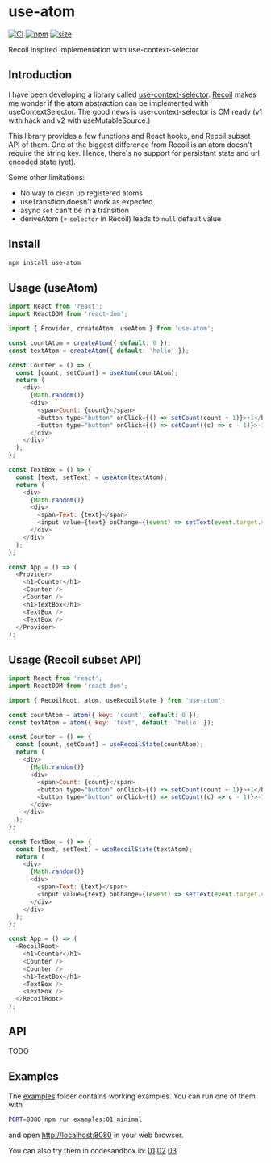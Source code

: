 # use-atom

[![CI](https://img.shields.io/github/workflow/status/dai-shi/use-atom/CI)](https://github.com/dai-shi/use-atom/actions?query=workflow%3ACI)
[![npm](https://img.shields.io/npm/v/use-atom)](https://www.npmjs.com/package/use-atom)
[![size](https://img.shields.io/bundlephobia/minzip/use-atom)](https://bundlephobia.com/result?p=use-atom)

Recoil inspired implementation with use-context-selector

## Introduction

I have been developing a library called
[use-context-selector](https://github.com/dai-shi/use-context-selector).
[Recoil](https://recoiljs.org) makes me wonder if the atom abstraction
can be implemented with useContextSelector.
The good news is use-context-selector is CM ready (v1 with hack and
v2 with useMutableSource.)

This library provides a few functions and React hooks,
and Recoil subset API of them.
One of the biggest difference from Recoil is
an atom doesn't require the string key.
Hence, there's no support for persistant state
and url encoded state (yet).

Some other limitations:
- No way to clean up registered atoms
- useTransition doesn't work as expected
- async `set` can't be in a transition
- deriveAtom (= `selector` in Recoil) leads to `null` default value

## Install

```bash
npm install use-atom
```

## Usage (useAtom)

```javascript
import React from 'react';
import ReactDOM from 'react-dom';

import { Provider, createAtom, useAtom } from 'use-atom';

const countAtom = createAtom({ default: 0 });
const textAtom = createAtom({ default: 'hello' });

const Counter = () => {
  const [count, setCount] = useAtom(countAtom);
  return (
    <div>
      {Math.random()}
      <div>
        <span>Count: {count}</span>
        <button type="button" onClick={() => setCount(count + 1)}>+1</button>
        <button type="button" onClick={() => setCount((c) => c - 1)}>-1</button>
      </div>
    </div>
  );
};

const TextBox = () => {
  const [text, setText] = useAtom(textAtom);
  return (
    <div>
      {Math.random()}
      <div>
        <span>Text: {text}</span>
        <input value={text} onChange={(event) => setText(event.target.value)} />
      </div>
    </div>
  );
};

const App = () => (
  <Provider>
    <h1>Counter</h1>
    <Counter />
    <Counter />
    <h1>TextBox</h1>
    <TextBox />
    <TextBox />
  </Provider>
);
```

## Usage (Recoil subset API)

```javascript
import React from 'react';
import ReactDOM from 'react-dom';

import { RecoilRoot, atom, useRecoilState } from 'use-atom';

const countAtom = atom({ key: 'count', default: 0 });
const textAtom = atom({ key: 'text', default: 'hello' });

const Counter = () => {
  const [count, setCount] = useRecoilState(countAtom);
  return (
    <div>
      {Math.random()}
      <div>
        <span>Count: {count}</span>
        <button type="button" onClick={() => setCount(count + 1)}>+1</button>
        <button type="button" onClick={() => setCount((c) => c - 1)}>-1</button>
      </div>
    </div>
  );
};

const TextBox = () => {
  const [text, setText] = useRecoilState(textAtom);
  return (
    <div>
      {Math.random()}
      <div>
        <span>Text: {text}</span>
        <input value={text} onChange={(event) => setText(event.target.value)} />
      </div>
    </div>
  );
};

const App = () => (
  <RecoilRoot>
    <h1>Counter</h1>
    <Counter />
    <Counter />
    <h1>TextBox</h1>
    <TextBox />
    <TextBox />
  </RecoilRoot>
);
```

## API

<!-- Generated by documentation.js. Update this documentation by updating the source code. -->

TODO

## Examples

The [examples](examples) folder contains working examples.
You can run one of them with

```bash
PORT=8080 npm run examples:01_minimal
```

and open <http://localhost:8080> in your web browser.

You can also try them in codesandbox.io:
[01](https://codesandbox.io/s/github/dai-shi/use-atom/tree/master/examples/01_minimal)
[02](https://codesandbox.io/s/github/dai-shi/use-atom/tree/master/examples/02_typescript)
[03](https://codesandbox.io/s/github/dai-shi/use-atom/tree/master/examples/03_async)
